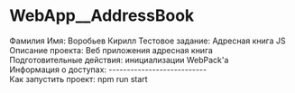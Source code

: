 # WebApp__AddressBook  
Фамилия Имя: Воробьев Кирилл
Тестовое задание: Адресная книга JS  
Описание проекта: Веб приложения адресная книга  
Подготовительные действия: инициализации WebPack'а  
Информация о доступах: ---------------------------  
Как запустить проект: npm run start
